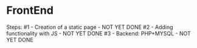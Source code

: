 # FrontEnd
Steps:
#1 - Creation of a static page - NOT YET DONE
#2 - Adding functionality with JS - NOT YET DONE
#3 - Backend: PHP+MYSQL - NOT YET DONE

